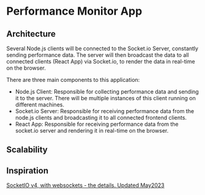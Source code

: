 # Performance Monitor App

## Architecture

Several Node.js clients will be connected to the Socket.io Server, constantly sending performance data. The server will then broadcast the data to all connected clients (React App) via Socket.io, to render the data in real-time on the browser.

There are three main components to this application:

- Node.js Client: Responsible for collecting performance data and sending it to the server. There will be multiple instances of this client running on different machines.
- Socket.io Server: Responsible for receiving performance data from the node.js clients and broadcasting it to all connected frontend clients.
- React App: Responsible for receiving performance data from the socket.io server and rendering it in real-time on the browser.

## Scalability

## Inspiration

[SocketIO v4, with websockets - the details. Updated May2023](https://www.udemy.com/course/socketio-with-websockets-the-details)